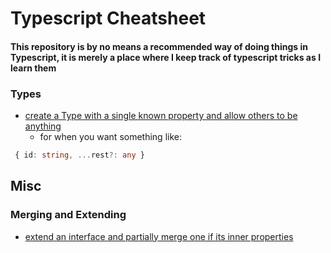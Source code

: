# Typescript Cheatsheet

#### This repository is by no means a recommended way of doing things in Typescript, it is merely a place where I keep track of typescript tricks as I learn them

### Types

- [create a Type with a single known property and allow others to be anything](cheats/single-known-prop-in-object.ts)
  - for when you want something like:

```typescript
 { id: string, ...rest?: any }
```

## Misc

### Merging and Extending

- [extend an interface and partially merge one if its inner properties](cheats/partial-merge.ts)
